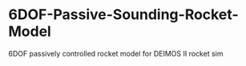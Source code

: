 # 6DOF-Passive-Sounding-Rocket-Model
6DOF passively controlled rocket model for DEIMOS II rocket sim
